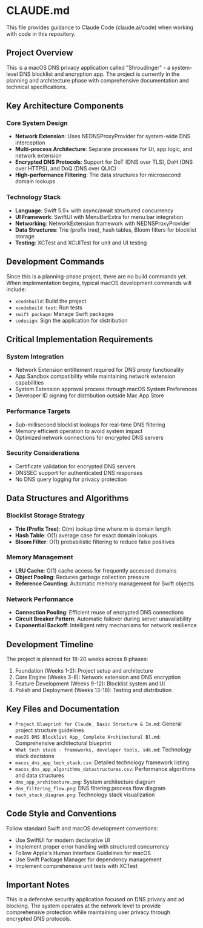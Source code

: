 # CLAUDE.md

This file provides guidance to Claude Code (claude.ai/code) when working with code in this repository.

## Project Overview

This is a macOS DNS privacy application called "Shroudinger" - a system-level DNS blocklist and encryption app. The project is currently in the planning and architecture phase with comprehensive documentation and technical specifications.

## Key Architecture Components

### Core System Design
- **Network Extension**: Uses NEDNSProxyProvider for system-wide DNS interception
- **Multi-process Architecture**: Separate processes for UI, app logic, and network extension
- **Encrypted DNS Protocols**: Support for DoT (DNS over TLS), DoH (DNS over HTTPS), and DoQ (DNS over QUIC)
- **High-performance Filtering**: Trie data structures for microsecond domain lookups

### Technology Stack
- **Language**: Swift 5.9+ with async/await structured concurrency
- **UI Framework**: SwiftUI with MenuBarExtra for menu bar integration
- **Networking**: NetworkExtension framework with NEDNSProxyProvider
- **Data Structures**: Trie (prefix tree), hash tables, Bloom filters for blocklist storage
- **Testing**: XCTest and XCUITest for unit and UI testing

## Development Commands

Since this is a planning-phase project, there are no build commands yet. When implementation begins, typical macOS development commands will include:

- `xcodebuild`: Build the project
- `xcodebuild test`: Run tests
- `swift package`: Manage Swift packages
- `codesign`: Sign the application for distribution

## Critical Implementation Requirements

### System Integration
- Network Extension entitlement required for DNS proxy functionality
- App Sandbox compatibility while maintaining network extension capabilities
- System Extension approval process through macOS System Preferences
- Developer ID signing for distribution outside Mac App Store

### Performance Targets
- Sub-millisecond blocklist lookups for real-time DNS filtering
- Memory efficient operation to avoid system impact
- Optimized network connections for encrypted DNS servers

### Security Considerations
- Certificate validation for encrypted DNS servers
- DNSSEC support for authenticated DNS responses
- No DNS query logging for privacy protection

## Data Structures and Algorithms

### Blocklist Storage Strategy
- **Trie (Prefix Tree)**: O(m) lookup time where m is domain length
- **Hash Table**: O(1) average case for exact domain lookups
- **Bloom Filter**: O(1) probabilistic filtering to reduce false positives

### Memory Management
- **LRU Cache**: O(1) cache access for frequently accessed domains
- **Object Pooling**: Reduces garbage collection pressure
- **Reference Counting**: Automatic memory management for Swift objects

### Network Performance
- **Connection Pooling**: Efficient reuse of encrypted DNS connections
- **Circuit Breaker Pattern**: Automatic failover during server unavailability
- **Exponential Backoff**: Intelligent retry mechanisms for network resilience

## Development Timeline

The project is planned for 18-20 weeks across 8 phases:
1. Foundation (Weeks 1-2): Project setup and architecture
2. Core Engine (Weeks 3-8): Network extension and DNS encryption
3. Feature Development (Weeks 9-12): Blocklist system and UI
4. Polish and Deployment (Weeks 13-18): Testing and distribution

## Key Files and Documentation

- `Project Blueprint for Claude_ Basic Structure & Im.md`: General project structure guidelines
- `macOS DNS Blocklist App_ Complete Architectural Bl.md`: Comprehensive architectural blueprint
- `What tech stack - frameworks, developer tools, sdk.md`: Technology stack decisions
- `macos_dns_app_tech_stack.csv`: Detailed technology framework listing
- `macos_dns_app_algorithms_datastructures.csv`: Performance algorithms and data structures
- `dns_app_architecture.png`: System architecture diagram
- `dns_filtering_flow.png`: DNS filtering process flow diagram
- `tech_stack_diagram.png`: Technology stack visualization

## Code Style and Conventions

Follow standard Swift and macOS development conventions:
- Use SwiftUI for modern declarative UI
- Implement proper error handling with structured concurrency
- Follow Apple's Human Interface Guidelines for macOS
- Use Swift Package Manager for dependency management
- Implement comprehensive unit tests with XCTest

## Important Notes

This is a defensive security application focused on DNS privacy and ad blocking. The system operates at the network level to provide comprehensive protection while maintaining user privacy through encrypted DNS protocols.